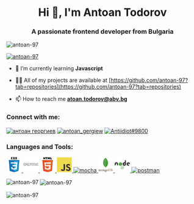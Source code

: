 <h1 align="center">Hi 👋, I'm Antoan Todorov</h1>
<h3 align="center">A passionate frontend developer from Bulgaria</h3>

<p align="left"> <img src="https://komarev.com/ghpvc/?username=antoan-97&label=Profile%20views&color=0e75b6&style=flat" alt="antoan-97" /> </p>

<p align="left"> <a href="https://github.com/ryo-ma/github-profile-trophy"><img src="https://github-profile-trophy.vercel.app/?username=antoan-97" alt="antoan-97" /></a> </p>

- 🌱 I’m currently learning **Javascript**

- 👨‍💻 All of my projects are available at [https://github.com/antoan-97?tab=repositories](https://github.com/antoan-97?tab=repositories)

- 📫 How to reach me **atoan.todorov@abv.bg**

<h3 align="left">Connect with me:</h3>
<p align="left">
<a href="https://fb.com/антоан георгиев" target="blank"><img align="center" src="https://raw.githubusercontent.com/rahuldkjain/github-profile-readme-generator/master/src/images/icons/Social/facebook.svg" alt="антоан георгиев" height="30" width="40" /></a>
<a href="https://instagram.com/antoan_gergiew/" target="blank"><img align="center" src="https://raw.githubusercontent.com/rahuldkjain/github-profile-readme-generator/master/src/images/icons/Social/instagram.svg" alt="antoan_gergiew" height="30" width="40" /></a>
<a href="https://discord.gg/Antiidiot#9800" target="blank"><img align="center" src="https://raw.githubusercontent.com/rahuldkjain/github-profile-readme-generator/master/src/images/icons/Social/discord.svg" alt="Antiidiot#9800" height="30" width="40" /></a>
</p>

<h3 align="left">Languages and Tools:</h3>
<p align="left"> <a href="https://www.w3schools.com/css/" target="_blank" rel="noreferrer"> <img src="https://raw.githubusercontent.com/devicons/devicon/master/icons/css3/css3-original-wordmark.svg" alt="css3" width="40" height="40"/> </a> <a href="https://expressjs.com" target="_blank" rel="noreferrer"> <img src="https://raw.githubusercontent.com/devicons/devicon/master/icons/express/express-original-wordmark.svg" alt="express" width="40" height="40"/> </a> <a href="https://www.w3.org/html/" target="_blank" rel="noreferrer"> <img src="https://raw.githubusercontent.com/devicons/devicon/master/icons/html5/html5-original-wordmark.svg" alt="html5" width="40" height="40"/> </a> <a href="https://developer.mozilla.org/en-US/docs/Web/JavaScript" target="_blank" rel="noreferrer"> <img src="https://raw.githubusercontent.com/devicons/devicon/master/icons/javascript/javascript-original.svg" alt="javascript" width="40" height="40"/> </a> <a href="https://mochajs.org" target="_blank" rel="noreferrer"> <img src="https://www.vectorlogo.zone/logos/mochajs/mochajs-icon.svg" alt="mocha" width="40" height="40"/> </a> <a href="https://www.mongodb.com/" target="_blank" rel="noreferrer"> <img src="https://raw.githubusercontent.com/devicons/devicon/master/icons/mongodb/mongodb-original-wordmark.svg" alt="mongodb" width="40" height="40"/> </a> <a href="https://nodejs.org" target="_blank" rel="noreferrer"> <img src="https://raw.githubusercontent.com/devicons/devicon/master/icons/nodejs/nodejs-original-wordmark.svg" alt="nodejs" width="40" height="40"/> </a> <a href="https://postman.com" target="_blank" rel="noreferrer"> <img src="https://www.vectorlogo.zone/logos/getpostman/getpostman-icon.svg" alt="postman" width="40" height="40"/> </a> </p>

<p><img align="left" src="https://github-readme-stats.vercel.app/api/top-langs?username=antoan-97&show_icons=true&locale=en&layout=compact" alt="antoan-97" /></p>

<p>&nbsp;<img align="center" src="https://github-readme-stats.vercel.app/api?username=antoan-97&show_icons=true&locale=en" alt="antoan-97" /></p>

<p><img align="center" src="https://github-readme-streak-stats.herokuapp.com/?user=antoan-97&" alt="antoan-97" /></p>
